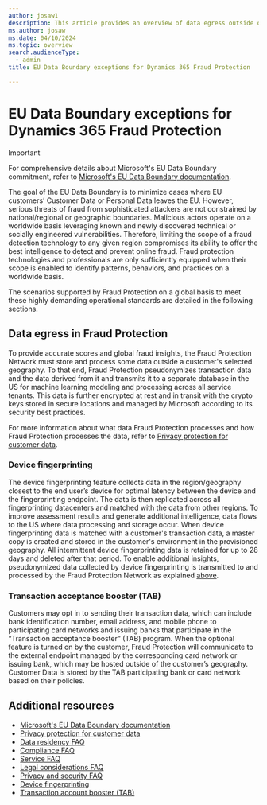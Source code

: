 ```yaml
---
author: josaw1
description: This article provides an overview of data egress outside of the European Union that occurs in Microsoft Dynamics 365 Fraud Protection.
ms.author: josaw
ms.date: 04/10/2024
ms.topic: overview
search.audienceType:
  - admin
title: EU Data Boundary exceptions for Dynamics 365 Fraud Protection

---
```


# EU Data Boundary exceptions for Dynamics 365 Fraud Protection

> [!IMPORTANT]
> For comprehensive details about Microsoft's EU Data Boundary commitment, refer to [Microsoft's EU Data Boundary documentation](/privacy/eudb/eu-data-boundary-learn).

The goal of the EU Data Boundary is to minimize cases where EU customers’ Customer Data or Personal Data leaves the EU. However, serious threats of fraud from sophisticated attackers are not constrained by national/regional or geographic boundaries. Malicious actors operate on a worldwide basis leveraging known and newly discovered technical or socially engineered vulnerabilities. Therefore, limiting the scope of a fraud detection technology to any given region compromises its ability to offer the best intelligence to detect and prevent online fraud. Fraud protection technologies and professionals are only sufficiently equipped when their scope is enabled to identify patterns, behaviors, and practices on a worldwide basis. 

The scenarios supported by Fraud Protection on a global basis to meet these highly demanding operational standards are detailed in the following sections. 

## Data egress in Fraud Protection

To provide accurate scores and global fraud insights, the Fraud Protection Network must store and process some data outside a customer's selected geography. To that end, Fraud Protection pseudonymizes transaction data and the data derived from it and transmits it to a separate database in the US for machine learning modeling and processing across all service tenants. This data is further encrypted at rest and in transit with the crypto keys stored in secure locations and managed by Microsoft according to its security best practices.

For more information about what data Fraud Protection processes and how Fraud Protection processes the data, refer to [Privacy protection for customer data](data-processing-protection.md).

### Device fingerprinting

The device fingerprinting feature collects data in the region/geography closest to the end user’s device for optimal latency between the device and the fingerprinting endpoint. The data is then replicated across all fingerprinting datacenters and matched with the data from other regions. To improve assessment results and generate additional intelligence, data flows to the US where data processing and storage occur. When device fingerprinting data is matched with a customer's transaction data, a master copy is created and stored in the customer's environment in the provisioned geography. All intermittent device fingerprinting data is retained for up to 28 days and deleted after that period. To enable additional insights, pseudonymized data collected by device fingerprinting is transmitted to and processed by the Fraud Protection Network as explained [above](#data-egress-in-fraud-protection).

### Transaction acceptance booster (TAB)

Customers may opt in to sending their transaction data, which can include bank identification number, email address, and mobile phone to participating card networks and issuing banks that participate in the “Transaction acceptance booster” (TAB) program. When the optional feature is turned on by the customer, Fraud Protection will communicate to the external endpoint managed by the corresponding card network or issuing bank, which may be hosted outside of the customer’s geography. Customer Data is stored by the TAB participating bank or card network based on their policies.


## Additional resources

- [Microsoft's EU Data Boundary documentation](/privacy/eudb/eu-data-boundary-learn)
- [Privacy protection for customer data](data-processing-protection.md)
- [Data residency FAQ](faq/data-residency-faq.md)
- [Compliance FAQ](faq/compliance-faq.md)
- [Service FAQ](faq/service-faq.md)
- [Legal considerations FAQ](faq/legal-faq.md)
- [Privacy and security FAQ](faq/privacy-security-faq.md)
- [Device fingerprinting](device-fingerprinting.md)
- [Transaction account booster (TAB)](transaction-acceptance-booster.md)


